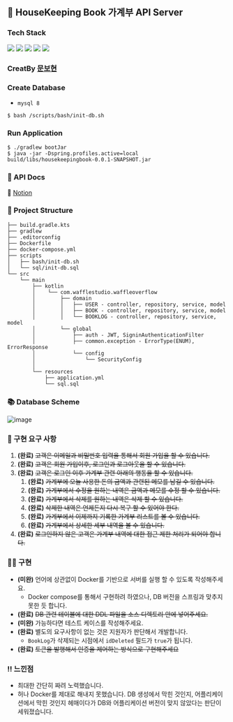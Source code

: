 ## 💸 HouseKeeping Book 가계부 API Server

### Tech Stack
<img src="https://img.shields.io/badge/Kotlin-7F52FF?style=flat-square&logo=Kotlin&logoColor=white"/></a> <img src="https://img.shields.io/badge/Spring Boot-6DB33F?style=flat-square&logo=Spring Boot&logoColor=white"/></a> <img src="https://img.shields.io/badge/Spring Security-6DB33F?style=flat-square&logo=Spring Security&logoColor=white"/></a> <img src="https://img.shields.io/badge/MySQL-4479A1?style=flat-square&logo=MySQL&logoColor=white"/></a> <img src="https://img.shields.io/badge/JWT-6DB33F?style=flat-square&logo=Json Web Tokens&logoColor=white"/></a>

### CreatBy [문보현](https://github.com/moonpiderman)

### Create Database
- `mysql 8`
```shell
$ bash /scripts/bash/init-db.sh
```

### Run Application
```shell
$ ./gradlew bootJar
$ java -jar -Dspring.profiles.active=local build/libs/housekeepingbook-0.0.1-SNAPSHOT.jar
```

### 📄 API Docs
🔗 [Notion](https://eggplant-sumac-51e.notion.site/API-Docs-ba5d4e938788475ea0936d8ba605ea4a)


### 📂 Project Structure
```
├── build.gradle.kts
├── gradlew
├── .editorconfig
├── Dockerfile
├── docker-compose.yml
├── scripts
│   ├── bash/init-db.sh
│   └── sql/init-db.sql
└── src
    └── main
        ├── kotlin
        │    └── com.wafflestudio.waffleoverflow
        │        ├── domain
        │        │   ├── USER - controller, repository, service, model
        │        │   ├── BOOK - controller, repository, service, model
        │        │   └── BOOKLOG - controller, repository, service, model
        │        └── global
        │            ├── auth - JWT, SigninAuthenticationFilter
        │            ├── common.exception - ErrorType(ENUM), ErrorResponse
        │            └── config
        │                └── SecurityConfig
        │
        └── resources
            ├── application.yml
            └── sql.sql
```

### 📚 Database Scheme
![image](https://user-images.githubusercontent.com/70942197/147306280-9ccd8465-4d50-42c3-829b-1b990ddd20eb.png)


### 📄 구현 요구 사항
1. **(완료)** ~~고객은 이메일과 비밀번호 입력을 통해서 회원 가입을 할 수 있습니다.~~
2. **(완료)** ~~고객은 회원 가입이후, 로그인과 로그아웃을 할 수 있습니다.~~
3. **(완료)** ~~고객은 로그인 이후 가계부 관련 아래의 행동을 할 수 있습니다.~~
    1. **(완료)** ~~가계부에 오늘 사용한 돈의 금액과 관련된 메모를 남길 수 있습니다.~~
    2. **(완료)** ~~가계부에서 수정을 원하는 내역은 금액과 메모를 수정 할 수 있습니다.~~
    3. **(완료)** ~~가계부에서 삭제를 원하는 내역은 삭제 할 수 있습니다.~~
    4. **(완료)** ~~삭제한 내역은 언제든지 다시 복구 할 수 있어야 한다.~~
    5. **(완료)** ~~가계부에서 이제까지 기록한 가계부 리스트를 볼 수 있습니다.~~
    6. **(완료)** ~~가계부에서 상세한 세부 내역을 볼 수 있습니다.~~
4. **(완료)** ~~로그인하지 않은 고객은 가계부 내역에 대한 접근 제한 처리가 되어야 합니다.~~

### 🧑‍💻 구현
- **(미완)** 언어에 상관없이 Docker를 기반으로 서버를 실행 할 수 있도록 작성해주세요.
  - Docker compose를 통해서 구현하려 하였으나, DB 버전을 스프링과 맞추지 못한 듯 합니다.
- **(완료)** ~~DB 관련 테이블에 대한 DDL 파일을 소스 디렉토리 안에 넣어주세요.~~
- **(미완)** 가능하다면 테스트 케이스를 작성해주세요.
- **(완료)** 별도의 요구사항이 없는 것은 지원자가 판단해서 개발합니다.
  - `BookLog`가 삭제되는 시점에서 `idDeleted` 필드가 `true`가 됩니다.
- **(완료)** ~~토큰을 발행해서 인증을 제어하는 방식으로 구현해주세요~~

### ‼️ 느낀점
- 최대한 간단히 짜려 노력했습니다.
- 허나 Docker를 제대로 해내지 못했습니다. DB 생성에서 막힌 것인지, 어플리케이션에서 막힌 것인지 헤매이다가 DB와 어플리케이션 버전이 맞지 않았다는 판단이 세워졌습니다.
